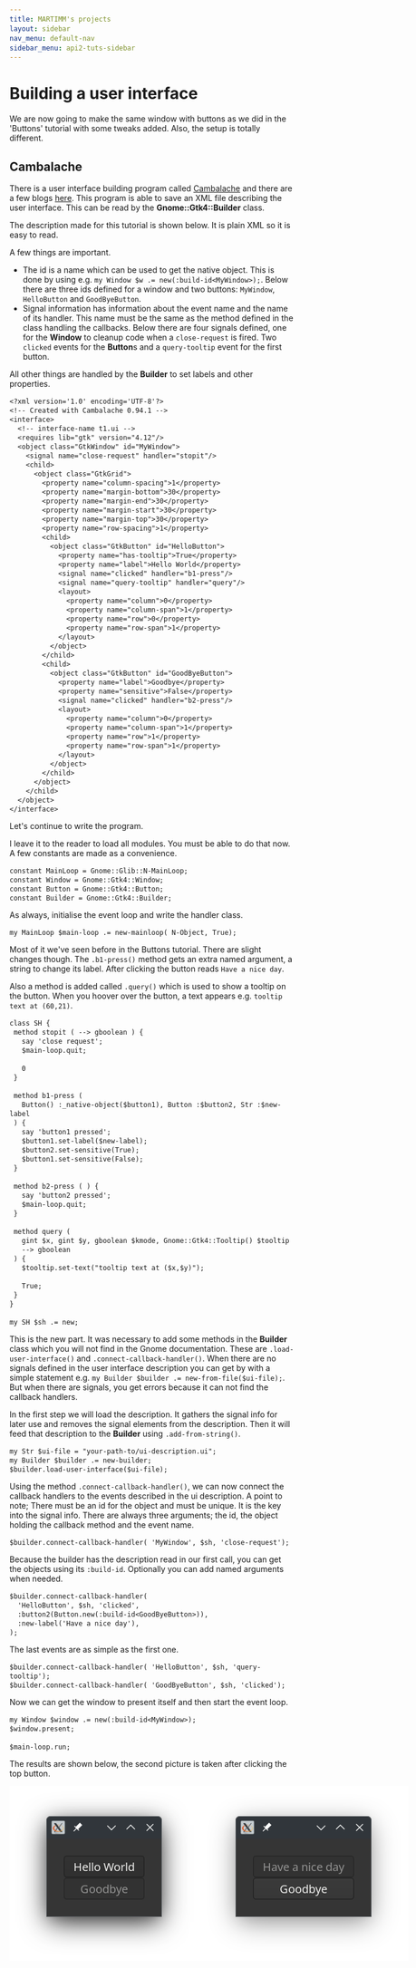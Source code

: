 ```yaml
---
title: MARTIMM's projects
layout: sidebar
nav_menu: default-nav
sidebar_menu: api2-tuts-sidebar
---
```


# Building a user interface

We are now going to make the same window with buttons as we did in the 'Buttons' tutorial with some tweaks added. Also, the setup is totally different. 

## Cambalache
There is a user interface building program called [Cambalache](https://gitlab.gnome.org/jpu/cambalache) and there are a few blogs [here](https://blogs.gnome.org/xjuan/2024/06/21/new-cambalache-development-release-0-91-1/). This program is able to save an XML file describing the user interface. This can be read by the **Gnome::Gtk4::Builder** class.

The description made for this tutorial is shown below. It is plain XML so it is easy to read.

A few things are important.
* The id is a name which can be used to get the native object. This is done by using e.g. `my Window $w .= new(:build-id<MyWindow>);`. Below there are three ids defined for a window and two buttons: `MyWindow`, `HelloButton` and `GoodByeButton`.
* Signal information has information about the event name and the name of its handler. This name must be the same as the method defined in the class handling the callbacks. Below there are four signals defined, one for the **Window** to cleanup code when a `close-request` is fired. Two `clicked` events for the **Button**s and a `query-tooltip` event for the first button.

All other things are handled by the **Builder** to set labels and other properties.

```
<?xml version='1.0' encoding='UTF-8'?>
<!-- Created with Cambalache 0.94.1 -->
<interface>
  <!-- interface-name t1.ui -->
  <requires lib="gtk" version="4.12"/>
  <object class="GtkWindow" id="MyWindow">
    <signal name="close-request" handler="stopit"/>
    <child>
      <object class="GtkGrid">
        <property name="column-spacing">1</property>
        <property name="margin-bottom">30</property>
        <property name="margin-end">30</property>
        <property name="margin-start">30</property>
        <property name="margin-top">30</property>
        <property name="row-spacing">1</property>
        <child>
          <object class="GtkButton" id="HelloButton">
            <property name="has-tooltip">True</property>
            <property name="label">Hello World</property>
            <signal name="clicked" handler="b1-press"/>
            <signal name="query-tooltip" handler="query"/>
            <layout>
              <property name="column">0</property>
              <property name="column-span">1</property>
              <property name="row">0</property>
              <property name="row-span">1</property>
            </layout>
          </object>
        </child>
        <child>
          <object class="GtkButton" id="GoodByeButton">
            <property name="label">Goodbye</property>
            <property name="sensitive">False</property>
            <signal name="clicked" handler="b2-press"/>
            <layout>
              <property name="column">0</property>
              <property name="column-span">1</property>
              <property name="row">1</property>
              <property name="row-span">1</property>
            </layout>
          </object>
        </child>
      </object>
    </child>
  </object>
</interface>
```

Let's continue to write the program.

I leave it to the reader to load all modules. You must be able to do that now. A few constants are made as a convenience.

```
constant MainLoop = Gnome::Glib::N-MainLoop;
constant Window = Gnome::Gtk4::Window;
constant Button = Gnome::Gtk4::Button;
constant Builder = Gnome::Gtk4::Builder;
```

As always, initialise the event loop and write the handler class.
```
my MainLoop $main-loop .= new-mainloop( N-Object, True);
```

Most of it we've seen before in the Buttons tutorial. There are slight changes though. The `.b1-press()` method gets an extra named argument, a string to change its label. After clicking the button reads `Have a nice day`.

Also a method is added called `.query()` which is used to show a tooltip on the button. When you hoover over the button, a text appears e.g. `tooltip text at (60,21)`.

 ```
class SH {
  method stopit ( --> gboolean ) {
    say 'close request';
    $main-loop.quit;

    0
  }

  method b1-press (
    Button() :_native-object($button1), Button :$button2, Str :$new-label
  ) {
    say 'button1 pressed';
    $button1.set-label($new-label);
    $button2.set-sensitive(True);
    $button1.set-sensitive(False);
  }

  method b2-press ( ) {
    say 'button2 pressed';
    $main-loop.quit;
  }

  method query (
    gint $x, gint $y, gboolean $kmode, Gnome::Gtk4::Tooltip() $tooltip
    --> gboolean
  ) {
    $tooltip.set-text("tooltip text at ($x,$y)");

    True;
  }
}

my SH $sh .= new;
```

This is the new part. It was necessary to add some methods in the **Builder** class which you will not find in the Gnome documentation. These are `.load-user-interface()` and `.connect-callback-handler()`. When there are no signals defined in the user interface description you can get by with a simple statement e.g. `my Builder $builder .= new-from-file($ui-file);`. But when there are signals, you get errors because it can not find the callback handlers.

In the first step we will load the description. It gathers the signal info for later use and removes the signal elements from the description. Then it will feed that description to the **Builder** using `.add-from-string()`.
```
my Str $ui-file = "your-path-to/ui-description.ui";
my Builder $builder .= new-builder;
$builder.load-user-interface($ui-file);
```

Using the method `.connect-callback-handler()`, we can now connect the callback handlers to the events described in the ui description. A point to note; There must be an id for the object and must be unique. It is the key into the signal info. There are always three arguments; the id, the object holding the callback method and the event name.
```
$builder.connect-callback-handler( 'MyWindow', $sh, 'close-request');
```

Because the builder has the description read in our first call, you can get the objects using its `:build-id`. Optionally you can add named arguments when needed.
```
$builder.connect-callback-handler(
  'HelloButton', $sh, 'clicked',
  :button2(Button.new(:build-id<GoodByeButton>)),
  :new-label('Have a nice day'),
);
```

The last events are as simple as the first one.
```
$builder.connect-callback-handler( 'HelloButton', $sh, 'query-tooltip');
$builder.connect-callback-handler( 'GoodByeButton', $sh, 'clicked');
```
Now we can get the window to present itself and then start the event loop.
```
my Window $window .= new(:build-id<MyWindow>);
$window.present;

$main-loop.run;
```

The results are shown below, the second picture is taken after clicking the top button.

<div style="display:flex;">
<img src="asset_files/images/builder1-1.png" /><img src="asset_files/images/builder1-2.png" />
</div>





